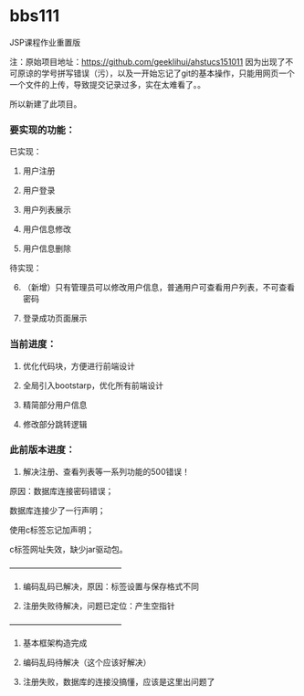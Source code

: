 # bbs111
JSP课程作业重置版

注：原始项目地址：https://github.com/geeklihui/ahstucs151011
因为出现了不可原谅的学号拼写错误（污），以及一开始忘记了git的基本操作，只能用网页一个一个文件的上传，导致提交记录过多，实在太难看了。。

所以新建了此项目。

### 要实现的功能：

已实现：

1. 用户注册 

2. 用户登录 

3. 用户列表展示 

4. 用户信息修改 

5. 用户信息删除

待实现：

6. （新增）只有管理员可以修改用户信息，普通用户可查看用户列表，不可查看密码

7.  登录成功页面展示


### 当前进度：

1. 优化代码块，方便进行前端设计

2. 全局引入bootstarp，优化所有前端设计

3. 精简部分用户信息

4. 修改部分跳转逻辑


### 此前版本进度：

1. 解决注册、查看列表等一系列功能的500错误！

原因：数据库连接密码错误；

数据库连接少了一行声明；

使用c标签忘记加声明；

c标签网址失效，缺少jar驱动包。

——————————————

1. 编码乱码已解决，原因：标签设置与保存格式不同

2. 注册失败待解决，问题已定位：产生空指针

——————————————

1. 基本框架构造完成

2. 编码乱码待解决（这个应该好解决）

3. 注册失败，数据库的连接没搞懂，应该是这里出问题了

